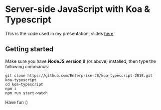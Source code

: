 # Server-side JavaScript with Koa & Typescript

This is the code used in my presentation,
slides [here](https://docs.google.com/presentation/d/1sudG08DQdADJKRaRWHeH0cZBgsihk4PvPbYBrb9-Cz4).

## Getting started

Make sure you have **NodeJS version 8** (or above) installed, then type the following commands:

```
git clone https://github.com/Enterprise-JS/koa-typescript-2018.git koa-typescript
cd koa-typescript
npm i
npm run start-watch
```

Have fun :)
